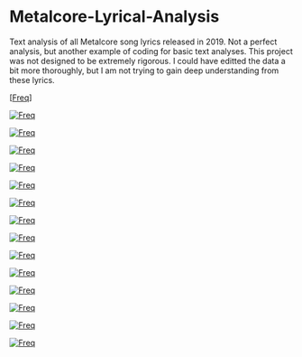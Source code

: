 # Metalcore-Lyrical-Analysis
Text analysis of all Metalcore song lyrics released in 2019. Not a perfect analysis, but another example of coding for basic text analyses. This project was not designed to be extremely rigorous. I could have editted the data a bit more thoroughly, but I am not trying to gain deep understanding from these lyrics. 

[[Freq](https://imgur.com/77dH3I6)]

[![Freq](https://imgur.com/9ph0ok8)]()

[![Freq](https://imgur.com/ZWrOSpd)]()

[![Freq](https://imgur.com/gJdl8ug)]()

[![Freq](https://imgur.com/DioM4EB)]()

[![Freq](https://imgur.com/GqewUPw)]()

[![Freq](https://imgur.com/CgNroV6)]()

[![Freq](https://imgur.com/BeuBVPr)]()

[![Freq](https://imgur.com/OizxiNv)]()

[![Freq](https://imgur.com/75FO7h6)]()

[![Freq](https://imgur.com/sfJalBN)]()

[![Freq](https://imgur.com/fVN19Rd)]()

[![Freq](https://imgur.com/r03OiN6)]()

[![Freq](https://imgur.com/KeMAnNn)]()

[![Freq](https://imgur.com/9Cz8wko)]()
